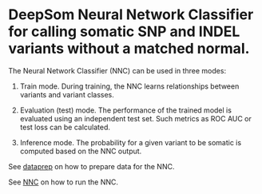 # DeepSom Neural Network Classifier for calling somatic SNP and INDEL variants without a matched normal.

The Neural Network Classifier (NNC) can be used in three modes:

1. Train mode. During training, the NNC learns relationships between variants and variant classes.

2. Evaluation (test) mode. The performance of the trained model is evaluated using an independent test set.
Such metrics as ROC AUC or test loss can be calculated.

3. Inference mode. The probability for a given variant to be somatic is computed based on the NNC output.

See  [dataprep](dataprep/) on how to prepare data for the NNC.

See  [NNC](NNC/) on how to run the NNC.

